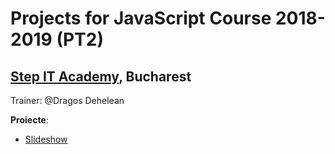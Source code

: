 # Projects for JavaScript Course 2018-2019 (PT2)
## [Step IT Academy](https://itstep.ro/), Bucharest 
Trainer: @Dragos Dehelean

**Proiecte**:

* [Slideshow](https://lilianmiron.github.io/JavaScript-projects/) 

